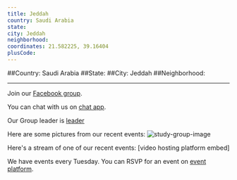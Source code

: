 ```yaml
---
title: Jeddah
country: Saudi Arabia
state: 
city: Jeddah
neighborhood: 
coordinates: 21.582225, 39.16404
plusCode:
---
```


##Country: Saudi Arabia
##State: 
##City: Jeddah
##Neighborhood: 
*****
Join our [Facebook group](https://www.facebook.com/groups/freecodecamp.jeddah).

You can chat with us on [chat app]().

Our Group leader is [leader]()

Here are some pictures from our recent events:
![study-group-image]()

Here's a stream of one of our recent events:
[video hosting platform embed]

We have events every Tuesday. You can RSVP for an event on [event platform]().
